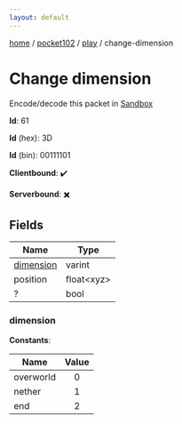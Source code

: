 ```yaml
---
layout: default
---
```


[home](/)  /  [pocket102](/protocol/pocket102)  /  [play](/protocol/pocket102/play)  /  change-dimension

# Change dimension

Encode/decode this packet in [Sandbox](../../../sandbox/pocket102#Play.ChangeDimension)

**Id**: 61

**Id** (hex): 3D

**Id** (bin): 00111101

**Clientbound**: ✔️

**Serverbound**: ✖️

## Fields

Name | Type
---|---
[dimension](#dimension) | varint
position | float&lt;xyz&gt;
? | bool

### dimension

**Constants**:

Name | Value
---|:---:
overworld | 0
nether | 1
end | 2

